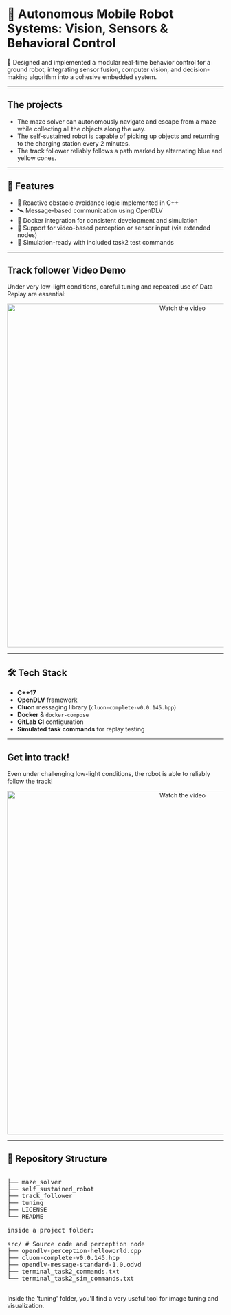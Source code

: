 # 🤖 Autonomous Mobile Robot Systems: Vision, Sensors & Behavioral Control

🧠 Designed and implemented a modular real-time behavior control for a ground robot, integrating sensor fusion, computer vision, and decision-making algorithm into a cohesive embedded system.

--- 

## The projects

- The maze solver can autonomously navigate and escape from a maze while collecting all the objects along the way.
- The self-sustained robot is capable of picking up objects and returning to the charging station every 2 minutes.
- The track follower reliably follows a path marked by alternating blue and yellow cones.

---

## 🚀 Features

- 🧠 Reactive obstacle avoidance logic implemented in C++
- 🛰️ Message-based communication using OpenDLV
- 🐳 Docker integration for consistent development and simulation
- 🎥 Support for video-based perception or sensor input (via extended nodes)
- 🧪 Simulation-ready with included task2 test commands

---

## Track follower Video Demo

Under very low-light conditions, careful tuning and repeated use of Data Replay are essential:

<p align="center">
  <a href="https://youtu.be/-OJeIpq-1BA" target="_blank">
    <img src="https://img.youtube.com/vi/-OJeIpq-1BA/hqdefault.jpg" alt="Watch the video" width="800">
  </a>
</p>

---

## 🛠️ Tech Stack

- **C++17**
- **OpenDLV** framework
- **Cluon** messaging library (`cluon-complete-v0.0.145.hpp`)
- **Docker** & `docker-compose`
- **GitLab CI** configuration
- **Simulated task commands** for replay testing

---

## Get into track!

Even under challenging low-light conditions, the robot is able to reliably follow the track!

<p align="center">
  <a href="https://youtube.com/shorts/32uIe9tmV-Q" target="_blank">
    <img src="https://img.youtube.com/vi/32uIe9tmV-Q/hqdefault.jpg" alt="Watch the video" width="800">
  </a>
</p>

--- 

## 📁 Repository Structure

<pre>

├── maze_solver
├── self_sustained_robot
├── track_follower
├── tuning
├── LICENSE
└── README
  
inside a project folder:
  
src/ # Source code and perception node
├── opendlv-perception-helloworld.cpp
├── cluon-complete-v0.0.145.hpp
├── opendlv-message-standard-1.0.odvd
├── terminal_task2_commands.txt
└── terminal_task2_sim_commands.txt

</pre>

Inside the 'tuning' folder, you'll find a very useful tool for image tuning and visualization.
